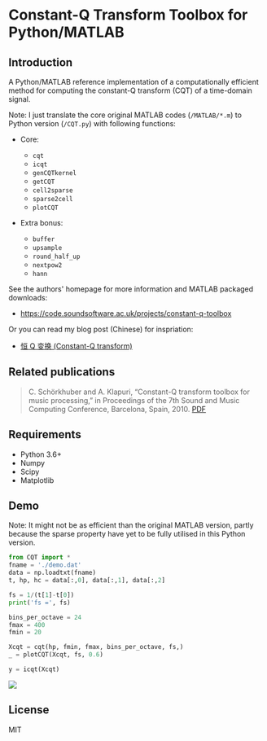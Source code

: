 # Constant-Q Transform Toolbox for Python/MATLAB

## Introduction

A Python/MATLAB reference implementation of a computationally efficient method for computing the constant-Q transform (CQT) of a time-domain signal.

Note: I just translate the core original MATLAB codes (`/MATLAB/*.m`) to Python version (`/CQT.py`) with following functions:

- Core:
  - `cqt`
  - `icqt`
  - `genCQTkernel`
  - `getCQT`
  - `cell2sparse`
  - `sparse2cell`
  - `plotCQT`

- Extra bonus:
  - `buffer`
  - `upsample`
  - `round_half_up`
  - `nextpow2`
  - `hann`

See the authors' homepage for more information and MATLAB packaged downloads:

- https://code.soundsoftware.ac.uk/projects/constant-q-toolbox

Or you can read my blog post (Chinese) for inspriation:

- [恒 Q 变换 (Constant-Q transform)](https://iphysresearch.github.io/blog/post/signal_processing/cqt/)

## Related publications

> C. Schörkhuber and A. Klapuri, “Constant-Q transform toolbox for music processing,” in Proceedings of the 7th Sound and Music Computing Conference, Barcelona, Spain, 2010. [PDF](https://www.researchgate.net/publication/228523955)


## Requirements

- Python 3.6+
- Numpy
- Scipy
- Matplotlib

## Demo

Note: It might not be as efficient than the original MATLAB version, partly because the sparse property have yet to be fully utilised in this Python version.

```python
from CQT import *
fname = './demo.dat'
data = np.loadtxt(fname)
t, hp, hc = data[:,0], data[:,1], data[:,2]

fs = 1/(t[1]-t[0])
print('fs =', fs)

bins_per_octave = 24
fmax = 400
fmin = 20

Xcqt = cqt(hp, fmin, fmax, bins_per_octave, fs,)
_ = plotCQT(Xcqt, fs, 0.6)

y = icqt(Xcqt)
```

![](https://vip2.loli.net/2020/12/21/YDfP76rzkubgdaC.png)


## License

MIT